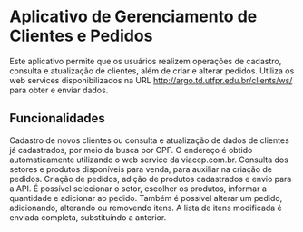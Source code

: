 # Aplicativo de Gerenciamento de Clientes e Pedidos
Este aplicativo permite que os usuários realizem operações de cadastro, consulta e atualização de clientes, além de criar e alterar pedidos. Utiliza os web services disponibilizados na URL http://argo.td.utfpr.edu.br/clients/ws/<recurso> para obter e enviar dados.

## Funcionalidades
Cadastro de novos clientes ou consulta e atualização de dados de clientes já cadastrados, por meio da busca por CPF. O endereço é obtido automaticamente utilizando o web service da viacep.com.br.
Consulta dos setores e produtos disponíveis para venda, para auxiliar na criação de pedidos.
Criação de pedidos, adição de produtos cadastrados e envio para a API. É possível selecionar o setor, escolher os produtos, informar a quantidade e adicionar ao pedido. Também é possível alterar um pedido, adicionando, alterando ou removendo itens. A lista de itens modificada é enviada completa, substituindo a anterior.
